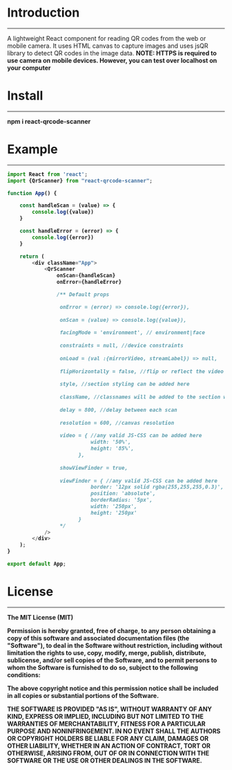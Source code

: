 # Introduction

---

A lightweight React component for reading QR codes from the web or mobile camera. 
It uses HTML canvas to capture images and uses jsQR library to detect QR codes in the image data.
<b>NOTE: HTTPS is required to use camera on mobile devices. However, you can test over localhost on your computer


# Install

---

npm i react-qrcode-scanner

# Example

---

```javascript
import React from 'react';
import {QrScanner} from "react-qrcode-scanner";

function App() {

    const handleScan = (value) => {
        console.log({value})
    }

    const handleError = (error) => {
        console.log({error})
    }

    return (
        <div className="App">
            <QrScanner
                onScan={handleScan}
                onError={handleError}

                /** Default props

                 onError = (error) => console.log({error}),
                 
                 onScan = (value) => console.log({value}),
                 
                 facingMode = 'environment', // environment|face
                 
                 constraints = null, //device constraints
                 
                 onLoad = (val :{mirrorVideo, streamLabel}) => null,
                 
                 flipHorizontally = false, //flip or reflect the video output based on facing mode
                 
                 style, //section styling can be added here
                 
                 className, //classnames will be added to the section wrapper
                 
                 delay = 800, //delay between each scan
                 
                 resolution = 600, //canvas resolution
                 
                 video = { //any valid JS-CSS can be added here
                           width: '50%',
                           height: '85%',
                       },
                       
                 showViewFinder = true,
                 
                 viewFinder = { //any valid JS-CSS can be added here
                           border: '12px solid rgba(255,255,255,0.3)',
                           position: 'absolute',
                           borderRadius: '5px',
                           width: '250px',
                           height: '250px'
                       }
                 */
            />
        </div>
    );
}

export default App;

```

# License

---

The MIT License (MIT)

Permission is hereby granted, free of charge, to any person obtaining a copy of this software and associated documentation files (the "Software"), to deal in the Software without restriction, including without limitation the rights to use, copy, modify, merge, publish, distribute, sublicense, and/or sell copies of the Software, and to permit persons to whom the Software is furnished to do so, subject to the following conditions:

The above copyright notice and this permission notice shall be included in all copies or substantial portions of the Software.

THE SOFTWARE IS PROVIDED "AS IS", WITHOUT WARRANTY OF ANY KIND, EXPRESS OR IMPLIED, INCLUDING BUT NOT LIMITED TO THE WARRANTIES OF MERCHANTABILITY, FITNESS FOR A PARTICULAR PURPOSE AND NONINFRINGEMENT. IN NO EVENT SHALL THE AUTHORS OR COPYRIGHT HOLDERS BE LIABLE FOR ANY CLAIM, DAMAGES OR OTHER LIABILITY, WHETHER IN AN ACTION OF CONTRACT, TORT OR OTHERWISE, ARISING FROM, OUT OF OR IN CONNECTION WITH THE SOFTWARE OR THE USE OR OTHER DEALINGS IN THE SOFTWARE.